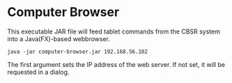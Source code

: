 # Computer Browser
This executable JAR file will feed tablet commands from the CBSR system into a Java(FX)-based webbrowser.

```
java -jar computer-browser.jar 192.168.56.102
```

The first argument sets the IP address of the web server. If not set, it will be requested in a dialog.